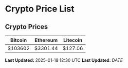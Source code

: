 # Crypto Price List

## Crypto Prices
| Bitcoin | Ethereum | Litecoin |
| ------- | -------- | -------- |
| $103602 | $3301.44 | $127.06 |
**Last Updated:** 2025-01-18 12:30 UTC
**Last Updated:** $DATE$

